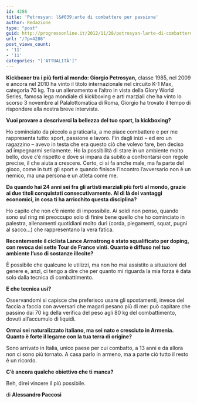 ```yaml
---
id: 4286
title: 'Petrosyan: l&#039;arte di combattere per passione'
author: Redazione
type: "post"
guid: http://progressonline.it/2012/11/28/petrosyan-larte-di-combattere-per-passione/
url: "/?p=4286"
post_views_count:
- '11'
- '11'
categories: "['ATTUALITÀ']"
---
```


**Kickboxer tra i più forti al mondo: Giorgio Petrosyan,** classe 1985, nel 2009 e ancora nel 2010 ha vinto il titolo internazionale nel circuito K-1 Max, categoria 70 kg. Tra un allenamento e l’altro in vista della Glory World Series, famosa lega mondiale di kickboxing e arti marziali che ha vinto lo scorso 3 novembre al Palalottomatica di Roma, Giorgio ha trovato il tempo di rispondere alla nostra breve intervista.

**Vuoi provare a descriverci la bellezza del tuo sport, la kickboxing?**

Ho cominciato da piccolo a praticarla, a me piace combattere e per me rappresenta tutto: sport, passione e lavoro. Fin dagli inizi – ed ero un ragazzino – avevo in testa che era questo ciò che volevo fare, ben deciso ad impegnarmi seriamente. Ho la possibilità di stare in un ambiente molto bello, dove c’è rispetto e dove si impara da subito a confrontarsi con regole precise, il che aiuta a crescere. Certo, ci si fa anche male, ma fa parte del gioco, come in tutti gli sport e quando finisce l’incontro l’avversario non è un nemico, ma una persona e un atleta come me.

**Da quando hai 24 anni sei fra gli artisti marziali più forti al mondo, grazie ai due titoli conquistati consecutivamente. Al di là dei vantaggi economici, in cosa ti ha arricchito questa disciplina?**

Ho capito che non c’è niente di impossibile. Ai soldi non penso, quando sono sul ring mi preoccupo solo di finire bene quello che ho cominciato in palestra, allenamenti quotidiani molto duri (corda, piegamenti, squat, pugni al sacco…) che rappresentano la vera fatica.

**Recentemente il ciclista Lance Armstrong è stato squalificato per doping, con revoca dei sette Tour de France vinti. Quanto è diffuso nel tuo ambiente l’uso di sostanze illecite?**

È possibile che qualcuno le utilizzi, ma non ho mai assistito a situazioni del genere e, anzi, ci tengo a dire che per quanto mi riguarda la mia forza è data solo dalla tecnica di combattimento.

**E che tecnica usi?**

Osservandomi si capisce che preferisco usare gli spostamenti, invece del faccia a faccia con avversari che magari pesano più di me: può capitare che passino dai 70 kg della verifica del peso agli 80 kg del combattimento, dovuti all’accumulo di liquidi.

**Ormai sei naturalizzato italiano, ma sei nato e cresciuto in Armenia. Quanto è forte il legame con la tua terra di origine?**

Sono arrivato in Italia, unico paese per cui combatto, a 13 anni e da allora non ci sono più tornato. A casa parlo in armeno, ma a parte ciò tutto il resto è un ricordo.

**C’è ancora qualche obiettivo che ti manca?**

Beh, direi vincere il più possibile.

di **Alessandro Paccosi**